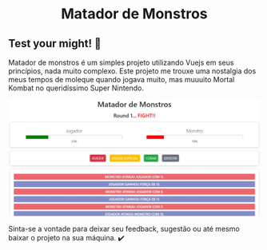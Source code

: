 <h1 align="center">Matador de Monstros</h1>

## Test your might! :muscle:

<p>Matador de monstros é um simples projeto utilizando Vuejs em seus princípios, nada muito complexo. Este projeto me trouxe uma nostalgia dos meus tempos de moleque quando jogava muito, mas muuuito Mortal Kombat no queridíssimo Super Nintendo.</p>

<img src="https://github.com/renatoobrito/vue_projeto-01-monstro/blob/master/matador_de_monstros.jpg">

Sinta-se a vontade para deixar seu feedback, sugestão ou até mesmo baixar o projeto na sua máquina. ✔️
